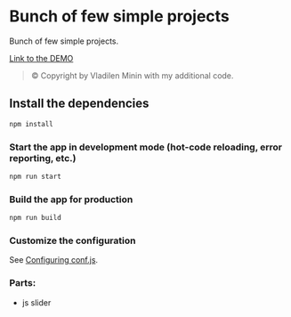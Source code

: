 # Bunch of few simple projects

Bunch of few simple projects.

[Link to the DEMO](https://jsfiddle.net/oscarhandsome/ujfykswg/2/)

> © Copyright by Vladilen Minin with my additional code.

## Install the dependencies

```bash
npm install
```

### Start the app in development mode (hot-code reloading, error reporting, etc.)

```bash
npm run start
```

### Build the app for production

```bash
npm run build
```

### Customize the configuration

See [Configuring conf.js]().

### Parts:

- js slider
